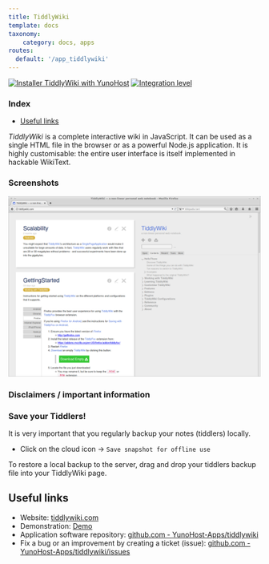 ```yaml
---
title: TiddlyWiki
template: docs
taxonomy:
    category: docs, apps
routes:
  default: '/app_tiddlywiki'
---
```


[![Installer TiddlyWiki with YunoHost](https://install-app.yunohost.org/install-with-yunohost.svg)](https://install-app.yunohost.org/?app=tiddlywiki) [![Integration level](https://dash.yunohost.org/integration/tiddlywiki.svg)](https://dash.yunohost.org/appci/app/tiddlywiki)

### Index

- [Useful links](#useful-links)

*TiddlyWiki* is a complete interactive wiki in JavaScript. It can be used as a single HTML file in the browser or as a powerful Node.js application. It is highly customisable: the entire user interface is itself implemented in hackable WikiText.

### Screenshots

![Screenshot of TiddlyWiki](https://github.com/YunoHost-Apps/tiddlywiki_ynh/blob/master/doc/screenshots/screenshot.png)

### Disclaimers / important information

### Save your Tiddlers!

It is very important that you regularly backup your notes (tiddlers) locally.

- Click on the cloud icon -> `Save snapshot for offline use`

To restore a local backup to the server, drag and drop your tiddlers backup file into your TiddlyWiki page.

## Useful links

+ Website: [tiddlywiki.com](https://tiddlywiki.com/)
+ Demonstration: [Demo](https://tiddlywiki.com/)
+ Application software repository: [github.com - YunoHost-Apps/tiddlywiki](https://github.com/YunoHost-Apps/tiddlywiki_ynh)
+ Fix a bug or an improvement by creating a ticket (issue): [github.com - YunoHost-Apps/tiddlywiki/issues](https://github.com/YunoHost-Apps/tiddlywiki_ynh/issues)
